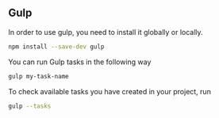 ## Gulp

In order to use gulp, you need to install it globally or locally.

```bash
npm install --save-dev gulp
```

You can run Gulp tasks in the following way

```bash
gulp my-task-name
```

To check available tasks you have created in your project, run

```bash
gulp --tasks
```
